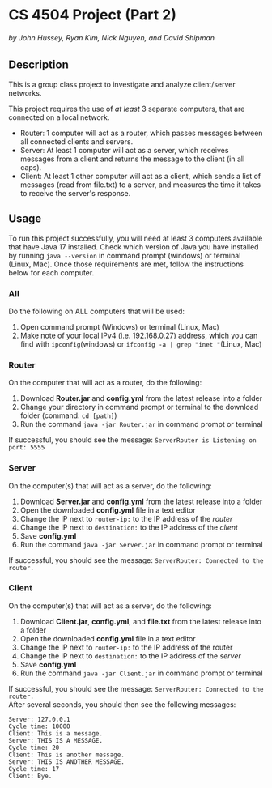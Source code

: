 <h1>CS 4504 Project (Part 2)</h1>
<h6>by John Hussey, Ryan Kim, Nick Nguyen, and David Shipman</h6>

<h2>Description</h2>
<p>This is a group class project to investigate and analyze client/server networks.</p>
<p>This project requires the use of <em>at least</em> 3 separate computers, that are connected on a local network.</p>
<ul>
    <li>Router: 1 computer will act as a router, which passes messages between all connected clients and servers.</li>
    <li>Server: At least 1 computer will act as a server, which receives messages from a client and returns the message to the client (in all caps).</li>
    <li>Client: At least 1 other computer will act as a client, which sends a list of messages (read from file.txt) to a server, and measures the time it takes to receive the server's response.</li>
</ul>

<h2>Usage</h2>
<p>To run this project successfully, you will need at least 3 computers available that have Java 17 installed. Check which version of Java you have installed by running <code>java --version</code> in command prompt (windows) or terminal (Linux, Mac). Once those requirements are met, follow the instructions below for each computer.</p>

<h3>All</h3>
<p>Do the following on ALL computers that will be used:</p>
<ol>
    <li>Open command prompt (Windows) or terminal (Linux, Mac)</li>
    <li>Make note of your local IPv4 (i.e. 192.168.0.27) address, which you can find with <code>ipconfig</code>(windows) or <code>ifconfig -a | grep "inet "</code>(Linux, Mac)</li>
</ol>

<h3>Router</h3>
<p>On the computer that will act as a router, do the following:</p>
<ol>
    <li>Download <b>Router.jar</b> and <b>config.yml</b> from the latest release into a folder</li>
    <li>Change your directory in command prompt or terminal to the download folder (command: <code>cd [path]</code>)</li>
    <li>Run the command <code>java -jar Router.jar</code> in command prompt or terminal</li>
</ol>
<p>If successful, you should see the message: <code>ServerRouter is Listening on port: 5555</code></p>

<h3>Server</h3>
<p>On the computer(s) that will act as a server, do the following:</p>
<ol>
    <li>Download <b>Server.jar</b> and <b>config.yml</b> from the latest release into a folder</li>
    <li>Open the downloaded <b>config.yml</b> file in a text editor</li>
    <li>Change the IP next to <code>router-ip:</code> to the IP address of the <i>router</i></li>
    <li>Change the IP next to <code>destination:</code> to the IP address of the <i>client</i></li>
    <li>Save <b>config.yml</b></li>
    <li>Run the command <code>java -jar Server.jar</code> in command prompt or terminal</li>
</ol>
<p>If successful, you should see the message: <code>ServerRouter: Connected to the router.</code></p>

<h3>Client</h3>
<p>On the computer(s) that will act as a server, do the following:</p>
<ol>
    <li>Download <b>Client.jar</b>, <b>config.yml</b>, and <b>file.txt</b> from the latest release into a folder</li>
    <li>Open the downloaded <b>config.yml</b> file in a text editor</li>
    <li>Change the IP next to <code>router-ip:</code> to the IP address of the router</li>
    <li>Change the IP next to <code>destination:</code> to the IP address of the <i>server</i></li>
    <li>Save <b>config.yml</b></li>
    <li>Run the command <code>java -jar Client.jar</code> in command prompt or terminal</li>
</ol>
<p>If successful, you should see the message: <code>ServerRouter: Connected to the router.</code><br>
After several seconds, you should then see the following messages:</p>
<code>Server: 127.0.0.1</code><br>
<code>Cycle time: 10000</code><br>
<code>Client: This is a message.</code><br>
<code>Server: THIS IS A MESSAGE.</code><br>
<code>Cycle time: 20</code><br>
<code>Client: This is another message.</code><br>
<code>Server: THIS IS ANOTHER MESSAGE.</code><br>
<code>Cycle time: 17</code><br>
<code>Client: Bye.</code>
